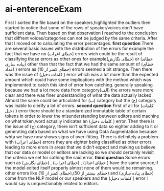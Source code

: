 # ai-enterenceExam
First I sorted the file based on the speakers,highlighted the outliers then started to notice that some of the rows of speaker/voices don't have sufficient data.
Then based on that observation I reached to the conclusion that diffrent voices/categories can not be judged by the same criteria.
After that I moved on to calculating the error percentages.
**first question**
There are several basic issues with the distribution of the errors for example the fact that we have no (خطای اعراب) errors wich could be the result of classifying those errors as other ones for example(خطای نگارش) or (خطای پیاده سازی) other than that the fact that we had the same amount of (خطای اعداد )  errors as (خطای کمتر از 10) errors seemed a bit strange.
Then there was the issue of (کلمات دخیل ) error which was a lot more than the expected amount which could have some implications with the method which was implemented to catch this kind of error how catching.
generally speaking because we had a lot more data from category(الف) the errors were more clear and there was finer understanding of what the data actually lacked.
Almost the same could be articulated for (ب)  category but the (ج)  category was inable to clerify a lot of errors.
**second question**
First of all for (کلمات دخیل ) error there should be a standardized immutable table of certain tokens in order to lower the misunderstanding between editors and machine on what token,word actually indicates an (کلمات دخیل ) error.
Then there is the issue of (ج)  category, there isn't sufficient data so eighter adding to it or generating data based on what we have using Data Augmentation because whta we have now shows signs of over-fitting.
There is definitely a problem with (خطای اعراب) errors they are eighter being classified as other errors leading to more erors in areas that we didn't expect and making us believe that our data or model or editors are lacking so we should certainly revisit the criteria we set for cathing the said error.
**third question**
Some errors such as (خطای نگارش) , (خطای اعراب) , (خطای اعداد )  have the same source,if the model edited itself properly almost none of them would be remaining.
other errors like (خطای کمتر از 10),(خطای بیشتر از 50) and  (خطای پیاده سازی) come from the NLP model  or our speakers and the (کلمات دخیل ) error i would say is unquestionably related to editors.
